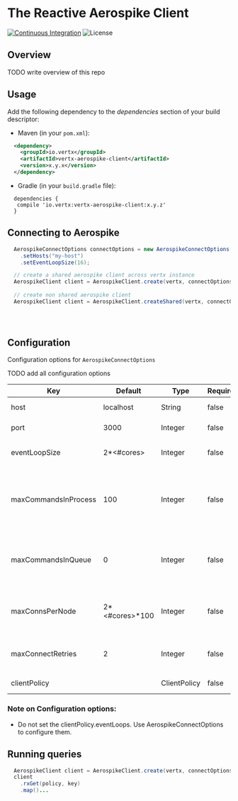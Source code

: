 # The Reactive Aerospike Client

[![Continuous Integration](https://github.com/dream11/vertx-aerospike-client/actions/workflows/ci.yml/badge.svg)](https://github.com/dream11/vertx-aerospike-client/actions/workflows/ci.yml)
![License](https://img.shields.io/badge/license-MIT-green.svg)

## Overview

TODO write overview of this repo

## Usage

Add the following dependency to the *dependencies* section of your build descriptor:
  
- Maven (in your `pom.xml`):
```xml
  <dependency>
    <groupId>io.vertx</groupId>
    <artifactId>vertx-aerospike-client</artifactId>
    <version>x.y.x</version>
  </dependency>
```

- Gradle (in your `build.gradle` file):
```
  dependencies {
   compile 'io.vertx:vertx-aerospike-client:x.y.z'
  }
```

## Connecting to Aerospike

```java
  AerospikeConnectOptions connectOptions = new AerospikeConnectOptions()
    .setHosts("my-host")
    .setEventLoopSize(16);

  // create a shared aerospike client across vertx instance
  AerospikeClient client = AerospikeClient.create(vertx, connectOptions);
  
  // create non shared aerospike client
  AerospikeClient client = AerospikeClient.createShared(vertx, connectOptions);


  
```

## Configuration

Configuration options for `AerospikeConnectOptions`

TODO add all configuration options

| Key | Default  | Type  | Required | Description |
| --- | --- | --- | --- | --- |
| host | localhost | String | false | Aerospike server host |
| port | 3000 | Integer | false | Aerospike server port |
| eventLoopSize | 2*<#cores> | Integer | false | Number of EventLoop threads |
| maxCommandsInProcess | 100 | Integer | false | Maximum number of commands in process on each EventLoop thread |
| maxCommandsInQueue | 0 | Integer | false | Maximum number of commands in each EventLoop's queue |
| maxConnsPerNode | 2*<#cores>*100 | Integer | false | Maximum number of connections to one server node |
| maxConnectRetries | 2 | Integer | false | Maximum number of retries to connect |
| clientPolicy | <ClientPolicy with replica policy MASTER_PROLES> | ClientPolicy | false | Aerospike client policy |

### Note on Configuration options:
* Do not set the clientPolicy.eventLoops. Use AerospikeConnectOptions to configure them.

## Running queries

```java
  AerospikeClient client = AerospikeClient.create(vertx, connectOptions);
  client
    .rxGet(policy, key)
    .map()...
```
